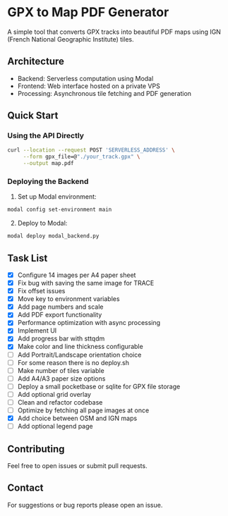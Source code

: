 # GPX to Map PDF Generator

A simple tool that converts GPX tracks into beautiful PDF maps using IGN (French National Geographic Institute) tiles.

## Architecture

- Backend: Serverless computation using Modal
- Frontend: Web interface hosted on a private VPS
- Processing: Asynchronous tile fetching and PDF generation

## Quick Start

### Using the API Directly

```bash
curl --location --request POST 'SERVERLESS_ADDRESS' \
     --form gpx_file=@"./your_track.gpx" \
     --output map.pdf
```

### Deploying the Backend

1. Set up Modal environment:
```bash
modal config set-environment main
```

2. Deploy to Modal:
```bash
modal deploy modal_backend.py
```

## Task List

- [x] Configure 14 images per A4 paper sheet
- [x] Fix bug with saving the same image for TRACE
- [x] Fix offset issues
- [x] Move key to environment variables
- [x] Add page numbers and scale
- [x] Add PDF export functionality
- [x] Performance optimization with async processing
- [x] Implement UI
- [x] Add progress bar with sttqdm
- [x] Make color and line thickness configurable
- [ ] Add Portrait/Landscape orientation choice
- [ ] For some reason there is no deploy.sh
- [ ] Make number of tiles variable
- [ ] Add A4/A3 paper size options
- [ ] Deploy a small pocketbase or sqlite for GPX file storage
- [ ] Add optional grid overlay
- [ ] Clean and refactor codebase
- [ ] Optimize by fetching all page images at once
- [x] Add choice between OSM and IGN maps
- [ ] Add optional legend page

## Contributing

Feel free to open issues or submit pull requests.

## Contact

For suggestions or bug reports please open an issue.
